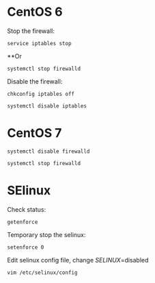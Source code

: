 # CentOS 6
Stop the firewall:
```
service iptables stop
```
**Or 
```
systemctl stop firewalld
```
Disable the firewall:
```
chkconfig iptables off
```
```
systemctl disable iptables
```

# CentOS 7
```
systemctl disable firewalld
```
```
systemctl stop firewalld
```


# SElinux
Check status:
```
getenforce                
```
Temporary stop the selinux:
```
setenforce 0
```
Edit selinux config file, change _SELINUX_=disabled
```
vim /etc/selinux/config
```
